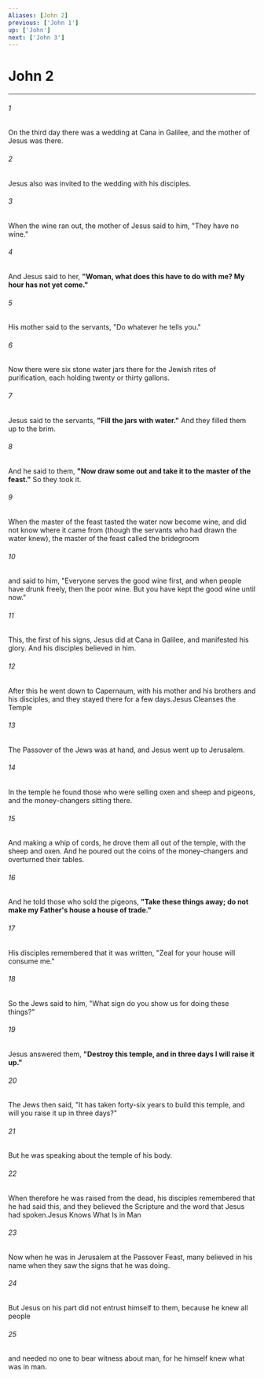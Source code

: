 ```yaml
---
Aliases: [John 2]
previous: ['John 1']
up: ['John']
next: ['John 3']
---
```

# John 2

***

 

###### 1 
On the third day there was a wedding at Cana in Galilee, and the mother of Jesus was there. 
 

###### 2 
Jesus also was invited to the wedding with his disciples. 
 

###### 3 
When the wine ran out, the mother of Jesus said to him, "They have no wine." 
 

###### 4 
And Jesus said to her, **"Woman, what does this have to do with me? My hour has not yet come."** 
 

###### 5 
His mother said to the servants, "Do whatever he tells you."
 
 

###### 6 
Now there were six stone water jars there for the Jewish rites of purification, each holding twenty or thirty gallons. 
 

###### 7 
Jesus said to the servants, **"Fill the jars with water."** And they filled them up to the brim. 
 

###### 8 
And he said to them, **"Now draw some out and take it to the master of the feast."** So they took it. 
 

###### 9 
When the master of the feast tasted the water now become wine, and did not know where it came from (though the servants who had drawn the water knew), the master of the feast called the bridegroom 
 

###### 10 
and said to him, "Everyone serves the good wine first, and when people have drunk freely, then the poor wine. But you have kept the good wine until now." 
 

###### 11 
This, the first of his signs, Jesus did at Cana in Galilee, and manifested his glory. And his disciples believed in him.
 
 

###### 12 
After this he went down to Capernaum, with his mother and his brothers and his disciples, and they stayed there for a few days.Jesus Cleanses the Temple
 
 

###### 13 
The Passover of the Jews was at hand, and Jesus went up to Jerusalem. 
 

###### 14 
In the temple he found those who were selling oxen and sheep and pigeons, and the money-changers sitting there. 
 

###### 15 
And making a whip of cords, he drove them all out of the temple, with the sheep and oxen. And he poured out the coins of the money-changers and overturned their tables. 
 

###### 16 
And he told those who sold the pigeons, **"Take these things away; do not make my Father's house a house of trade."** 
 

###### 17 
His disciples remembered that it was written, "Zeal for your house will consume me."
 
 

###### 18 
So the Jews said to him, "What sign do you show us for doing these things?" 
 

###### 19 
Jesus answered them, **"Destroy this temple, and in three days I will raise it up."** 
 

###### 20 
The Jews then said, "It has taken forty-six years to build this temple, and will you raise it up in three days?" 
 

###### 21 
But he was speaking about the temple of his body. 
 

###### 22 
When therefore he was raised from the dead, his disciples remembered that he had said this, and they believed the Scripture and the word that Jesus had spoken.Jesus Knows What Is in Man
 
 

###### 23 
Now when he was in Jerusalem at the Passover Feast, many believed in his name when they saw the signs that he was doing. 
 

###### 24 
But Jesus on his part did not entrust himself to them, because he knew all people 
 

###### 25 
and needed no one to bear witness about man, for he himself knew what was in man.
 
